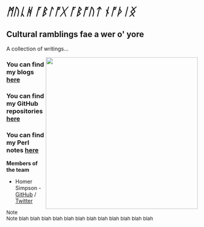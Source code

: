 <html>
<head>
<link rel="stylesheet" href="mystyle.css">
</head>
<body>
<i><h1>ᛗᚢᚳᚻ ᚪᛒᛚᚩᚷ ᚪᛒᚩᚢᛏ ᚾᚩᚦᛁᛝ</h1></i>
<h2>Cultural ramblings fae a wer o' yore</h2>
<p>A collection of writings... </p>
<img align="right" width="400" height="400" src="/images/excellent.jpg">
</body>
</html>

### You can find my blogs [here](https://cagenic.github.io/blog)
### You can find my GitHub repositories [here](https://github.com/cagenic?tab=repositories)
### You can find my Perl notes [here](https://musthavedata.wordpress.com)

**Members of the team**  

* Homer Simpson - [GitHub](https://github.com/username) / [Twitter](https://twitter.com/homerjsimpson)

<font size = 2> Note<br></font>
<font size = "2"> Note blah blah blah blah blah blah blah blah blah blah blah blah</font>




<!-- comments out the code -->
<!-- the below code places the image using default markdown settings
<!-- ![Team Logo](/images/Homer_Simpson.png) -->

<!-- <img align="right" width="400" height="400" src="/images/Homer_Simpson.png"> --->


